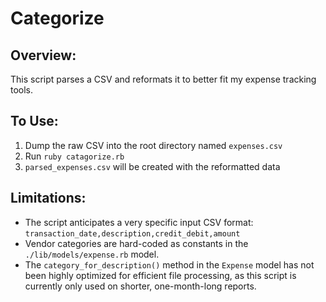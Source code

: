 # Categorize

## Overview:
This script parses a CSV and reformats it to better fit my expense tracking tools.

## To Use:
1. Dump the raw CSV into the root directory named `expenses.csv`
2. Run `ruby catagorize.rb`
3. `parsed_expenses.csv` will be created with the reformatted data

## Limitations:
* The script anticipates a very specific input CSV format: `transaction_date,description,credit_debit,amount`
* Vendor categories are hard-coded as constants in the `./lib/models/expense.rb` model.
* The `category_for_description()` method in the `Expense` model has not been highly optimized for efficient file processing, as this script is currently only used on shorter, one-month-long reports.
